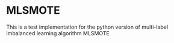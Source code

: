 # MLSMOTE
This is a test implementation for the python version of multi-label imbalanced learning algorithm MLSMOTE
